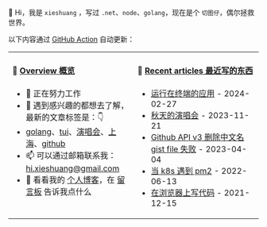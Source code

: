 👋 Hi，我是 `xieshuang` ，写过 `.net`、`node`、`golang`，现在是个 `切图仔`，偶尔拯救世界。

以下内容通过 [GitHub Action](https://github.com/shalldie/shalldie/actions) 自动更新：

<table>
<tr>
<td valign="top" width="50%">

#### 📜 [Overview 概览](https://nosaid.com/about)

<!-- overview starts -->
-   🔭 正在努力工作
-   🤔 遇到感兴趣的都想去了解，最新的文章标签是：👇
-   [golang](https://nosaid.com/article?label=golang)、[tui](https://nosaid.com/article?label=tui)、[演唱会](https://nosaid.com/article?label=%E6%BC%94%E5%94%B1%E4%BC%9A)、[上海](https://nosaid.com/article?label=%E4%B8%8A%E6%B5%B7)、[github](https://nosaid.com/article?label=github)
-   📫 可以通过邮箱联系我： hi.xieshuang@gmail.com
-   💬 看看我的 [个人博客](https://nosaid.com)，在 [留言板](https://nosaid.com/message) 告诉我点什么
<!-- overview ends -->

<img width="390" height="1">

</td>
<td valign="top" width="50%">

#### 📘 [Recent articles 最近写的东西](https://nosaid.com/article)

<!-- blog starts -->

-   [运行在终端的应用](https://nosaid.com/article/tui-app) - 2024-02-27
-   [秋天的演唱会](https://nosaid.com/article/the-concert) - 2023-11-21
-   [Github API v3 删除中文名 gist file 失败](https://nosaid.com/article/fail-rm-cname-gistfile) - 2023-04-04
-   [当 k8s 遇到 pm2](https://nosaid.com/article/pm2-in-k8s) - 2022-06-13
-   [在浏览器上写代码](https://nosaid.com/article/coding-in-browser) - 2021-12-15
<!-- blog ends -->

<img width="390" height="1">

</td>
</tr>
</table>